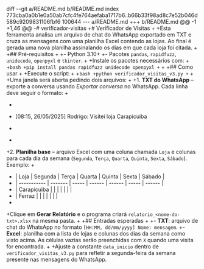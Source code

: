 diff --git a/README.md b/README.md
index 773cba0a0b1e0a50ab7cfc4fe764aefaba1717b6..b66b33f98ad8c7e52b046d589c9209831106fbf6 100644
--- a/README.md
+++ b/README.md
@@ -1 +1,46 @@
-# verificador-visitas
+# Verificador de Visitas
+
+Esta ferramenta analisa um arquivo de chat do WhatsApp exportado em TXT e cruza as mensagens com uma planilha Excel contendo as lojas. Ao final é gerada uma nova planilha assinalando os dias em que cada loja foi citada.
+
+## Pré-requisitos
+
+- Python 3.10+
+- Pacotes `pandas`, `rapidfuzz`, `unidecode`, `openpyxl` e `tkinter`.
+
+Instale os pacotes necessários com:
+
+```bash
+pip install pandas rapidfuzz unidecode openpyxl
+```
+
+## Como usar
+
+Execute o script:
+
+```bash
+python verificador_visitas_v3.py
+```
+
+Uma janela será aberta pedindo dois arquivos:
+
+1. **TXT do WhatsApp** – exporte a conversa usando *Exportar conversa* no WhatsApp. Cada linha deve seguir o formato:
+
+   ```
+   [08:15, 26/05/2025] Rodrigo: Visitei loja Carapicuiba
+   ```
+
+2. **Planilha base** – arquivo Excel com uma coluna chamada `Loja` e colunas para cada dia da semana (`Segunda`, `Terça`, `Quarta`, `Quinta`, `Sexta`, `Sábado`). Exemplo:
+
+   | Loja        | Segunda | Terça | Quarta | Quinta | Sexta | Sábado |
+   | ----------- | ------- | ----- | ------ | ------ | ----- | ------ |
+   | Carapicuiba |         |       |        |        |       |        |
+   | Ferraz      |         |       |        |        |       |        |
+
+Clique em **Gerar Relatório** e o programa criará `relatorio_<nome-do-txt>.xlsx` na mesma pasta.
+
+## Entradas esperadas
+
+- **TXT**: arquivo de chat do WhatsApp no formato `[HH:MM, dd/mm/yyyy] Nome: mensagem`.
+- **Excel**: planilha com a lista de lojas e colunas dos dias da semana como visto acima. As células vazias serão preenchidas com `X` quando uma visita for encontrada.
+
+Ajuste a constante `data_inicio` dentro de `verificador_visitas_v3.py` para refletir a segunda-feira da semana presente nas mensagens do WhatsApp.
